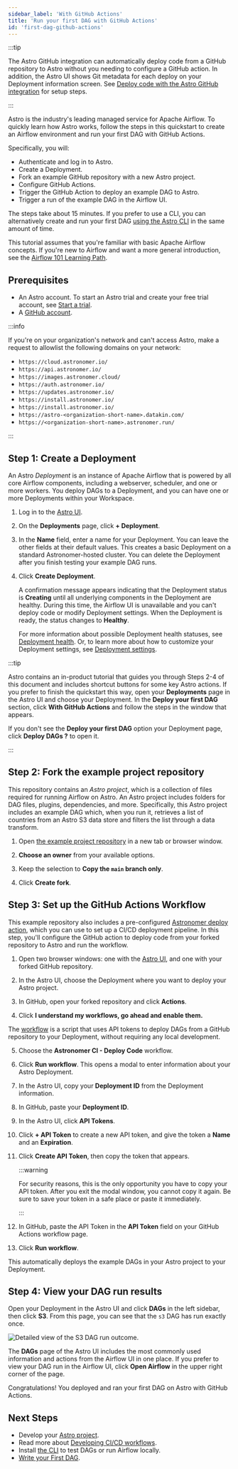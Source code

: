 ```yaml
---
sidebar_label: 'With GitHub Actions'
title: 'Run your first DAG with GitHub Actions'
id: 'first-dag-github-actions'
---
```


:::tip

The Astro GitHub integration can automatically deploy code from a GitHub repository to Astro without you needing to configure a GitHub action. In addition, the Astro UI shows Git metadata for each deploy on your Deployment information screen. See [Deploy code with the Astro GitHub integration](deploy-github-integration.md) for setup steps.

:::

Astro is the industry's leading managed service for Apache Airflow. To quickly learn how Astro works, follow the steps in this quickstart to create an Airflow environment and run your first DAG with GitHub Actions.

Specifically, you will:

- Authenticate and log in to Astro.
- Create a Deployment.
- Fork an example GitHub repository with a new Astro project.
- Configure GitHub Actions.
- Trigger the GitHub Action to deploy an example DAG to Astro.
- Trigger a run of the example DAG in the Airflow UI.

The steps take about 15 minutes. If you prefer to use a CLI, you can alternatively create and run your first DAG [using the Astro CLI](first-dag-cli.md) in the same amount of time.

This tutorial assumes that you're familiar with basic Apache Airflow concepts. If you're new to Airflow and want a more general introduction, see the [Airflow 101 Learning Path](https://academy.astronomer.io/path/airflow-101).

## Prerequisites

- An Astro account. To start an Astro trial and create your free trial account, see [Start a trial](trial.md).
- A [GitHub account](https://docs.github.com/en/get-started/signing-up-for-github).


:::info

If you're on your organization's network and can't access Astro, make a request to allowlist the following domains on your network:

- `https://cloud.astronomer.io/`
- `https://api.astronomer.io/`
- `https://images.astronomer.cloud/`
- `https://auth.astronomer.io/`
- `https://updates.astronomer.io/`
- `https://install.astronomer.io/`
- `https://install.astronomer.io/`
- `https://astro-<organization-short-name>.datakin.com/`
- `https://<organization-short-name>.astronomer.run/`

:::

## Step 1: Create a Deployment

An Astro _Deployment_ is an instance of Apache Airflow that is powered by all core Airflow components, including a webserver, scheduler, and one or more workers. You deploy DAGs to a Deployment, and you can have one or more Deployments within your Workspace.

1. Log in to the [Astro UI](https://cloud.astronomer.io).

2. On the **Deployments** page, click **+ Deployment**.

3. In the **Name** field, enter a name for your Deployment. You can leave the other fields at their default values. This creates a basic Deployment on a standard Astronomer-hosted cluster. You can delete the Deployment after you finish testing your example DAG runs.

4. Click **Create Deployment**.

    A confirmation message appears indicating that the Deployment status is **Creating** until all underlying components in the Deployment are healthy. During this time, the Airflow UI is unavailable and you can't deploy code or modify Deployment settings. When the Deployment is ready, the status changes to **Healthy**.

    For more information about possible Deployment health statuses, see [Deployment health](deployment-health-incidents.md). Or, to learn more about how to customize your Deployment settings, see [Deployment settings](deployment-settings.md).

:::tip

Astro contains an in-product tutorial that guides you through Steps 2-4 of this document and includes shortcut buttons for some key Astro actions. If you prefer to finish the quickstart this way, open your **Deployments** page in the Astro UI and choose your Deployment. In the **Deploy your first DAG** section, click **With GitHub Actions** and follow the steps in the window that appears.

If you don't see the **Deploy your first DAG** option your Deployment page, click **Deploy DAGs ?** to open it.

:::

## Step 2: Fork the example project repository

This repository contains an _Astro project_, which is a collection of files required for running Airflow on Astro. An Astro project includes folders for DAG files, plugins, dependencies, and more. Specifically, this Astro project includes an example DAG which, when you run it, retrieves a list of countries from an Astro S3 data store and filters the list through a data transform.

1. Open [the example project repository](https://github.com/astronomer/astro-example-dags/fork) in a new tab or browser window.

2. **Choose an owner** from your available options.

3. Keep the selection to **Copy the `main` branch only**.

4. Click **Create fork**.

## Step 3: Set up the GitHub Actions Workflow

This example repository also includes a pre-configured [Astronomer deploy action](https://github.com/astronomer/deploy-action), which you can use to set up a CI/CD deployment pipeline. In this step, you'll configure the GitHub action to deploy code from your forked repository to Astro and run the workflow.

1. Open two browser windows: one with the [Astro UI](https://cloud.astronomer.io), and one with your forked GitHub repository.

2. In the Astro UI, choose the Deployment where you want to deploy your Astro project.

3. In GitHub, open your forked repository and click **Actions**.

4. Click **I understand my workflows, go ahead and enable them.**

  The [workflow](https://github.com/astronomer/astro-example-dags/blob/main/.github/workflows/deploy-to-astro.yaml) is a script that uses API tokens to deploy DAGs from a GitHub repository to your Deployment, without requiring any local development.

5. Choose the **Astronomer CI - Deploy Code** workflow.

6. Click **Run workflow**. This opens a modal to enter information about your Astro Deployment.

7. In the Astro UI, copy your **Deployment ID** from the Deployment information.

8. In GitHub, paste your **Deployment ID**.

9. In the Astro UI, click **API Tokens**.

10. Click **+ API Token** to create a new API token, and give the token a **Name** and an **Expiration**.

11. Click **Create API Token**, then copy the token that appears.

    :::warning

    For security reasons, this is the only opportunity you have to copy your API token. After you exit the modal window, you cannot copy it again. Be sure to save your token in a safe place or paste it immediately.

    :::

12. In GitHub, paste the API Token in the **API Token** field on your GitHub Actions workflow page.

13. Click **Run workflow**.

This automatically deploys the example DAGs in your Astro project to your Deployment.

## Step 4: View your DAG run results

Open your Deployment in the Astro UI and click **DAGs** in the left sidebar, then click **S3**. From this page, you can see that the `s3` DAG has run exactly once.

![Detailed view of the S3 DAG run outcome.](/img/docs/s3-complete.png)

The **DAGs** page of the Astro UI includes the most commonly used information and actions from the Airflow UI in one place. If you prefer to view your DAG run in the Airflow UI, click **Open Airflow** in the upper right corner of the page.

Congratulations! You deployed and ran your first DAG on Astro with GitHub Actions.

## Next Steps

- Develop your [Astro project](/astro/cli/run-airflow-locally).
- Read more about [Developing CI/CD workflows](set-up-ci-cd.md).
- Install [the CLI](/astro/cli/install-cli.md) to test DAGs or run Airflow locally.
- [Write your First DAG](https://docs.astronomer.io/learn/get-started-with-airflow).

